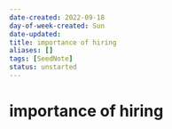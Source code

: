 ```yaml
---
date-created: 2022-09-18
day-of-week-created: Sun
date-updated: 
title: importance of hiring
aliases: []
tags: [SeedNote]
status: unstarted
---
```


# importance of hiring
